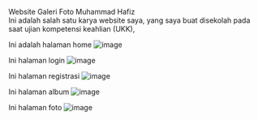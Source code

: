 Website Galeri Foto Muhammad Hafiz   
Ini adalah salah satu karya website saya, yang saya buat disekolah pada saat ujian kompetensi keahlian (UKK),

Ini adalah halaman home
![image](https://github.com/muhamadhafiz123/website-gallery-m.hafiz/assets/161673279/ef9ba167-b764-47b5-88ca-7992f441347b)

Ini halaman login
![image](https://github.com/muhamadhafiz123/website-gallery-m.hafiz/assets/161673279/34af48fd-9b1d-4209-b79d-0ce9043c9329)

Ini halaman registrasi
![image](https://github.com/muhamadhafiz123/website-gallery-m.hafiz/assets/161673279/0cd5ecca-463f-4dd1-bcd8-245c398bff9b)

Ini halaman album
![image](https://github.com/muhamadhafiz123/website-gallery-m.hafiz/assets/161673279/6350d4fc-c8ae-4368-adbb-8da5c00a44ac)

Ini halaman foto
![image](https://github.com/muhamadhafiz123/website-gallery-m.hafiz/assets/161673279/208769d3-f07b-47c8-a23b-b45f338e5033)

